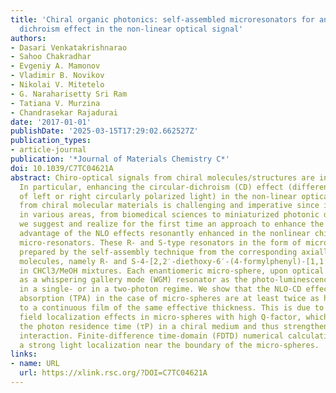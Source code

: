 ```yaml
---
title: 'Chiral organic photonics: self-assembled microresonators for an enhanced circular
  dichroism effect in the non-linear optical signal'
authors:
- Dasari Venkatakrishnarao
- Sahoo Chakradhar
- Evgeniy A. Mamonov
- Vladimir B. Novikov
- Nikolai V. Mitetelo
- G. Naraharisetty Sri Ram
- Tatiana V. Murzina
- Chandrasekar Rajadurai
date: '2017-01-01'
publishDate: '2025-03-15T17:29:02.662527Z'
publication_types:
- article-journal
publication: '*Journal of Materials Chemistry С*'
doi: 10.1039/C7TC04621A
abstract: Chiro-optical signals from chiral molecules/structures are inherently weak.
  In particular, enhancing the circular-dichroism (CD) effect (different absorption
  of left or right circularly polarized light) in the non-linear optical (NLO) signal
  from chiral molecular materials is challenging and imperative since it is advantageous
  in various areas, from biomedical sciences to miniaturized photonic devices. Here
  we suggest and realize for the first time an approach to enhance the CD effect taking
  advantage of the NLO effects resonantly enhanced in the nonlinear chiral organic
  micro-resonators. These R- and S-type resonators in the form of micro-spheres are
  prepared by the self-assembly technique from the corresponding axially chiral enantiomeric
  molecules, namely R- and S-4-[2,2′-diethoxy-6′-(4-formylphenyl)-[1,1′-binaphthalen]-6-yl]benzaldehyde
  in CHCl3/MeOH mixtures. Each enantiomeric micro-sphere, upon optical pumping, acts
  as a whispering gallery mode (WGM) resonator as the photo-luminescence (PL) is excited
  in a single- or in a two-photon regime. We show that the NLO-CD effect and the two-photon
  absorption (TPA) in the case of micro-spheres are at least twice as high as compared
  to a continuous film of the same effective thickness. This is due to pronounced
  field localization effects in micro-spheres with high Q-factor, which increases
  the photon residence time (τP) in a chiral medium and thus strengthens the light–matter
  interaction. Finite-difference time-domain (FDTD) numerical calculations confirm
  a strong light localization near the boundary of the micro-spheres.
links:
- name: URL
  url: https://xlink.rsc.org/?DOI=C7TC04621A
---
```

